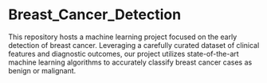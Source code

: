 # Breast_Cancer_Detection
This repository hosts a machine learning project focused on the early detection of breast cancer. Leveraging a carefully curated dataset of clinical features and diagnostic outcomes, our project utilizes state-of-the-art machine learning algorithms to accurately classify breast cancer cases as benign or malignant.
